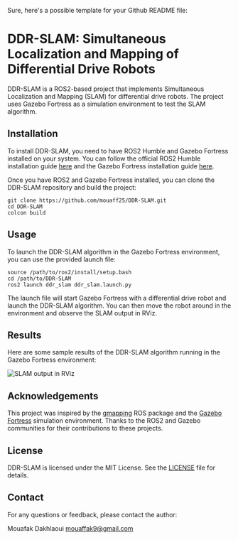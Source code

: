 Sure, here's a possible template for your Github README file:

# DDR-SLAM: Simultaneous Localization and Mapping of Differential Drive Robots

DDR-SLAM is a ROS2-based project that implements Simultaneous Localization and Mapping (SLAM) for differential drive robots. The project uses Gazebo Fortress as a simulation environment to test the SLAM algorithm.

## Installation

To install DDR-SLAM, you need to have ROS2 Humble and Gazebo Fortress installed on your system. You can follow the official ROS2 Humble installation guide [here](https://docs.ros.org/en/humble/Installation.html) and the Gazebo Fortress installation guide [here](https://gazebosim.org/docs/fortress/install).

Once you have ROS2 and Gazebo Fortress installed, you can clone the DDR-SLAM repository and build the project:

```
git clone https://github.com/mouaff25/DDR-SLAM.git
cd DDR-SLAM
colcon build
```

## Usage

To launch the DDR-SLAM algorithm in the Gazebo Fortress environment, you can use the provided launch file:

```
source /path/to/ros2/install/setup.bash
cd /path/to/DDR-SLAM
ros2 launch ddr_slam ddr_slam.launch.py
```

The launch file will start Gazebo Fortress with a differential drive robot and launch the DDR-SLAM algorithm. You can then move the robot around in the environment and observe the SLAM output in RViz.

## Results

Here are some sample results of the DDR-SLAM algorithm running in the Gazebo Fortress environment:

![SLAM output in RViz](images/slam_output.png)

## Acknowledgements

This project was inspired by the [gmapping](http://wiki.ros.org/gmapping) ROS package and the [Gazebo Fortress](https://github.com/osrf/gazebo_ros_pkgs/tree/ros2/gazebo_ros_pkgs) simulation environment. Thanks to the ROS2 and Gazebo communities for their contributions to these projects.

## License

DDR-SLAM is licensed under the MIT License. See the [LICENSE](LICENSE) file for details.

## Contact

For any questions or feedback, please contact the author:

Mouafak Dakhlaoui
mouaffak9@gmail.com
